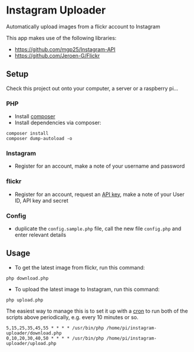 # Instagram Uploader

Automatically upload images from a flickr account to Instagram

This app makes use of the following libraries:  

 - https://github.com/mgp25/Instagram-API
 - https://github.com/Jeroen-G/Flickr

## Setup

Check this project out onto your computer, a server or a raspberry pi...

### PHP

 - Install [composer](https://getcomposer.org/)
 - Install dependencies via composer:

 ```
 composer install
 composer dump-autoload -o
 ```

### Instagram

 - Register for an account, make a note of your username and password

### flickr

 - Register for an account, request an [API key](https://www.flickr.com/services/apps/create/), make a note of your User ID, API key and secret

### Config

 - duplicate the `config.sample.php` file, call the new file `config.php` and enter relevant details

## Usage

 - To get the latest image from flickr, run this command:

 ```
 php download.php
 ```

 - To upload the latest image to Instagram, run this command:

 ```
 php upload.php
 ```

The easiest way to manage this is to set it up with a [cron](https://help.ubuntu.com/community/CronHowto) to run both of the scripts above periodically, e.g. every 10 minutes or so.

```
5,15,25,35,45,55 * * * * /usr/bin/php /home/pi/instagram-uploader/download.php
0,10,20,30,40,50 * * * * /usr/bin/php /home/pi/instagram-uploader/upload.php
```
